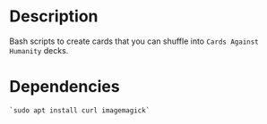 # Description

Bash scripts to create cards that you can shuffle into `Cards Against Humanity` decks.

# Dependencies

    `sudo apt install curl imagemagick`
